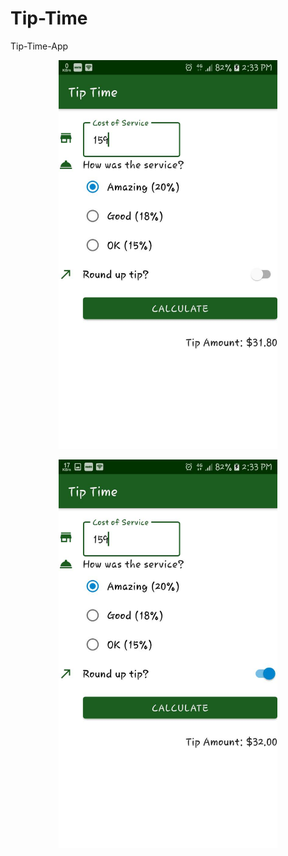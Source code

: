 # Tip-Time
Tip-Time-App
<p align="center">
  <img src="https://github.com/sourabhkumar47/Tip-Time/blob/master/Screenshots/Screenshot_20220304-143319.jpg" width="350" title="hover text">
</p>
<p align="center">
  <img src="https://github.com/sourabhkumar47/Tip-Time/blob/master/Screenshots/Screenshot_20220304-143325.jpg" width="350" title="hover text">
</p>
